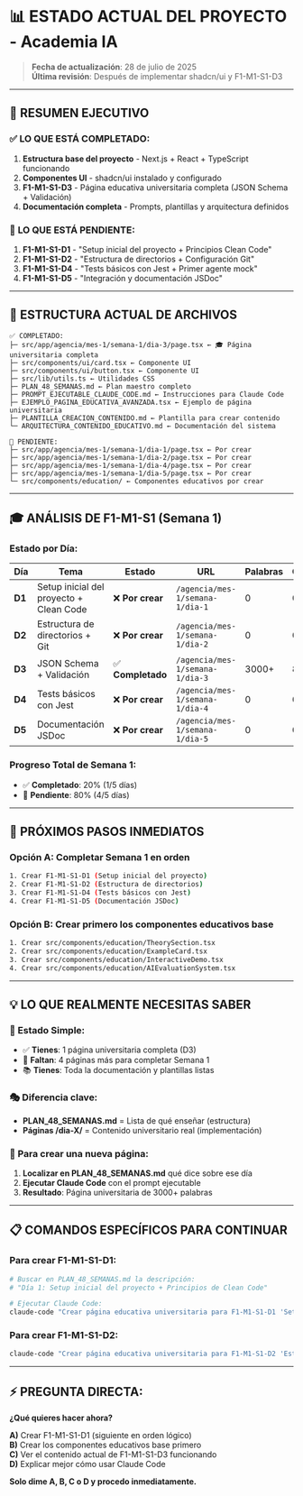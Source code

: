 # 📊 **ESTADO ACTUAL DEL PROYECTO - Academia IA**

> **Fecha de actualización**: 28 de julio de 2025  
> **Última revisión**: Después de implementar shadcn/ui y F1-M1-S1-D3

---

## 🎯 **RESUMEN EJECUTIVO**

### ✅ **LO QUE ESTÁ COMPLETADO:**
1. **Estructura base del proyecto** - Next.js + React + TypeScript funcionando
2. **Componentes UI** - shadcn/ui instalado y configurado
3. **F1-M1-S1-D3** - Página educativa universitaria completa (JSON Schema + Validación)
4. **Documentación completa** - Prompts, plantillas y arquitectura definidos

### 🔄 **LO QUE ESTÁ PENDIENTE:**
1. **F1-M1-S1-D1** - "Setup inicial del proyecto + Principios Clean Code"
2. **F1-M1-S1-D2** - "Estructura de directorios + Configuración Git"
3. **F1-M1-S1-D4** - "Tests básicos con Jest + Primer agente mock"
4. **F1-M1-S1-D5** - "Integración y documentación JSDoc"

---

## 📁 **ESTRUCTURA ACTUAL DE ARCHIVOS**

```
✅ COMPLETADO:
├─ src/app/agencia/mes-1/semana-1/dia-3/page.tsx ← 🎓 Página universitaria completa
├─ src/components/ui/card.tsx ← Componente UI
├─ src/components/ui/button.tsx ← Componente UI
├─ src/lib/utils.ts ← Utilidades CSS
├─ PLAN_48_SEMANAS.md ← Plan maestro completo
├─ PROMPT_EJECUTABLE_CLAUDE_CODE.md ← Instrucciones para Claude Code
├─ EJEMPLO_PAGINA_EDUCATIVA_AVANZADA.tsx ← Ejemplo de página universitaria
├─ PLANTILLA_CREACION_CONTENIDO.md ← Plantilla para crear contenido
└─ ARQUITECTURA_CONTENIDO_EDUCATIVO.md ← Documentación del sistema

🔄 PENDIENTE:
├─ src/app/agencia/mes-1/semana-1/dia-1/page.tsx ← Por crear
├─ src/app/agencia/mes-1/semana-1/dia-2/page.tsx ← Por crear
├─ src/app/agencia/mes-1/semana-1/dia-4/page.tsx ← Por crear
├─ src/app/agencia/mes-1/semana-1/dia-5/page.tsx ← Por crear
└─ src/components/education/ ← Componentes educativos por crear
```

---

## 🎓 **ANÁLISIS DE F1-M1-S1 (Semana 1)**

### **Estado por Día:**

| Día | Tema | Estado | URL | Palabras | Componentes |
|-----|------|--------|-----|----------|-------------|
| **D1** | Setup inicial del proyecto + Clean Code | ❌ **Por crear** | `/agencia/mes-1/semana-1/dia-1` | 0 | 0 |
| **D2** | Estructura de directorios + Git | ❌ **Por crear** | `/agencia/mes-1/semana-1/dia-2` | 0 | 0 |
| **D3** | JSON Schema + Validación | ✅ **Completado** | `/agencia/mes-1/semana-1/dia-3` | 3000+ | 8 |
| **D4** | Tests básicos con Jest | ❌ **Por crear** | `/agencia/mes-1/semana-1/dia-4` | 0 | 0 |
| **D5** | Documentación JSDoc | ❌ **Por crear** | `/agencia/mes-1/semana-1/dia-5` | 0 | 0 |

### **Progreso Total de Semana 1:**
- ✅ **Completado**: 20% (1/5 días)
- 🔄 **Pendiente**: 80% (4/5 días)

---

## 🚀 **PRÓXIMOS PASOS INMEDIATOS**

### **Opción A: Completar Semana 1 en orden**
```bash
1. Crear F1-M1-S1-D1 (Setup inicial del proyecto)
2. Crear F1-M1-S1-D2 (Estructura de directorios)
3. Crear F1-M1-S1-D4 (Tests básicos con Jest)
4. Crear F1-M1-S1-D5 (Documentación JSDoc)
```

### **Opción B: Crear primero los componentes educativos base**
```bash
1. Crear src/components/education/TheorySection.tsx
2. Crear src/components/education/ExampleCard.tsx
3. Crear src/components/education/InteractiveDemo.tsx
4. Crear src/components/education/AIEvaluationSystem.tsx
```

---

## 💡 **LO QUE REALMENTE NECESITAS SABER**

### **🎯 Estado Simple:**
- ✅ **Tienes**: 1 página universitaria completa (D3)
- 🔄 **Faltan**: 4 páginas más para completar Semana 1
- 📚 **Tienes**: Toda la documentación y plantillas listas

### **🎭 Diferencia clave:**
- **PLAN_48_SEMANAS.md** = Lista de qué enseñar (estructura)
- **Páginas /dia-X/** = Contenido universitario real (implementación)

### **🔧 Para crear una nueva página:**
1. **Localizar en PLAN_48_SEMANAS.md** qué dice sobre ese día
2. **Ejecutar Claude Code** con el prompt ejecutable
3. **Resultado**: Página universitaria de 3000+ palabras

---

## 📋 **COMANDOS ESPECÍFICOS PARA CONTINUAR**

### **Para crear F1-M1-S1-D1:**
```bash
# Buscar en PLAN_48_SEMANAS.md la descripción:
# "Día 1: Setup inicial del proyecto + Principios de Clean Code"

# Ejecutar Claude Code:
claude-code "Crear página educativa universitaria para F1-M1-S1-D1 'Setup inicial del proyecto + Principios de Clean Code' siguiendo PROMPT_EJECUTABLE_CLAUDE_CODE.md con 3000+ palabras, 4 ejemplos progresivos, componentes interactivos y evaluación IA"
```

### **Para crear F1-M1-S1-D2:**
```bash
claude-code "Crear página educativa universitaria para F1-M1-S1-D2 'Estructura de directorios + Configuración Git' siguiendo PROMPT_EJECUTABLE_CLAUDE_CODE.md con contenido universitario completo"
```

---

## ⚡ **PREGUNTA DIRECTA:**

**¿Qué quieres hacer ahora?**

**A)** Crear F1-M1-S1-D1 (siguiente en orden lógico)  
**B)** Crear los componentes educativos base primero  
**C)** Ver el contenido actual de F1-M1-S1-D3 funcionando  
**D)** Explicar mejor cómo usar Claude Code

**Solo dime A, B, C o D y procedo inmediatamente.**

